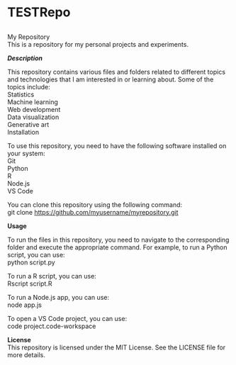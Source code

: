 # TESTRepo
##
###
My Repository  
This is a repository for my personal projects and experiments.

***Description***  

This repository contains various files and folders related to different topics and technologies that I am interested in or learning about.  Some of the topics include:  
Statistics  
Machine learning  
Web development  
Data visualization  
Generative art  
Installation  

To use this repository, you need to have the following software installed on your system:  
Git  
Python  
R  
Node.js  
VS Code  

You can clone this repository using the following command:  
git clone https://github.com/myusername/myrepository.git

****Usage****

To run the files in this repository, you need to navigate to the corresponding folder and execute the appropriate command. For example, to run a Python script, you can use:  
python script.py

To run a R script, you can use:  
Rscript script.R

To run a Node.js app, you can use:  
node app.js

To open a VS Code project, you can use:  
code project.code-workspace

****License****  
This repository is licensed under the MIT License. See the LICENSE file for more details.
